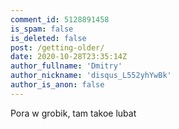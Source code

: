 ```yaml
---
comment_id: 5128891458
is_spam: false
is_deleted: false
post: /getting-older/
date: 2020-10-28T23:35:14Z
author_fullname: 'Dmitry'
author_nickname: 'disqus_L552yhYwBk'
author_is_anon: false
---
```


<p>Pora w grobik, tam takoe lubat</p>
